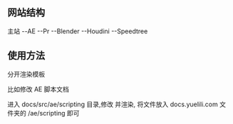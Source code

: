 ## 网站结构

主站
--AE
--Pr
--Blender
--Houdini
--Speedtree

## 使用方法

分开渲染模板

比如修改 AE 脚本文档

进入 docs/src/ae/scripting 目录,修改 并渲染, 将文件放入 docs.yuelili.com 文件夹的 /ae/scripting 即可
